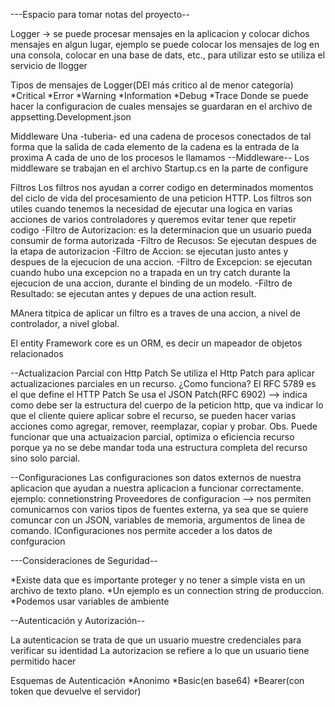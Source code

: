 ﻿---Espacio para tomar notas del proyecto--

Logger -> se puede procesar mensajes en la aplicacion y colocar dichos mensajes en algun lugar, ejemplo se puede colocar los mensajes de log
en una consola, colocar en una base de dats, etc., para utilizar esto se utiliza el servicio de Ilogger

Tipos de mensajes de Logger(DEl más critico al de menor categoría)
*Critical
*Error
*Warning
*Information
*Debug
*Trace
Donde se puede hacer la configuracion de cuales mensajes se guardaran en el archivo de appsetting.Development.json

Middleware
Una -tuberia- ed una cadena de procesos conectados de tal forma que la salida de  cada elemento de la cadena es la entrada de la proxima
A cada de uno de los procesos le llamamos --Middleware--
Los middleware se trabajan en el archivo Startup.cs en la parte de configure

Filtros
Los filtros nos ayudan a correr codigo en determinados momentos del ciclo de vida del procesamiento de una peticion HTTP.
Los filtros son utiles cuando tenemos la necesidad de ejecutar una logica en varias acciones de varios controladores y queremos evitar tener
que repetir codigo 
-Filtro de Autorizacion: es la determinacion que un usuario pueda consumir de forma autorizada
-Filtro de Recusos: Se ejecutan despues de la etapa de autorizacion
-Filtro de Accion: se ejecutan justo antes y despues de la ejecucion de una accion.
-Filtro de Excepcion: se ejecutan cuando hubo una excepcion no a trapada en un try catch durante la ejecucion de una accion, durante el binding de un modelo.
-Filtro de Resultado: se ejecutan antes y depues de una action result.

MAnera titpica de aplicar un filtro es a traves de una accion, a nivel de controlador, a nivel global.

El entity Framework core es un ORM, es decir un mapeador de objetos relacionados

--Actualizacion Parcial con Http Patch
Se utiliza el Http Patch para aplicar actualizaciones parciales en un recurso.
¿Como funciona?
El RFC 5789 es el que define el HTTP Patch
Se usa el JSON Patch(RFC 6902) --> indica como debe ser la estructura del cuerpo de la peticion http, que va indicar lo que el cliente quiere aplicar
sobre el recurso, se pueden hacer varias acciones como agregar, remover, reemplazar, copiar y probar.
Obs. Puede funcionar que una actuaizacion parcial, optimiza o eficiencia  recurso porque ya no se debe mandar toda una estructura completa del recurso sino
solo parcial.

--Configuraciones
Las configuraciones son datos externos de nuestra aplicacion que ayudan a nuestra aplicacion a funcionar correctamente.
ejemplo: connetionstring
Proveedores de configuracion --> nos permiten comunicarnos con varios tipos de fuentes externa, ya sea que se quiere comuncar con un JSON,
variables de memoria, argumentos de linea de comando.
IConfiguraciones nos permite acceder a los datos de confguracion

---Consideraciones de Seguridad--

*Existe data que es importante proteger y no tener a simple vista en un archivo de texto plano.
*Un ejemplo es un connection string de produccion.
*Podemos usar variables de ambiente

--Autenticación y Autorización--

La autenticacion se trata de que un usuario muestre credenciales para verificar su identidad
La autorizacion se refiere a lo que un usuario tiene permitido hacer

Esquemas de Autenticación
*Anonimo
*Basic(en base64)
*Bearer(con token que devuelve el servidor)

